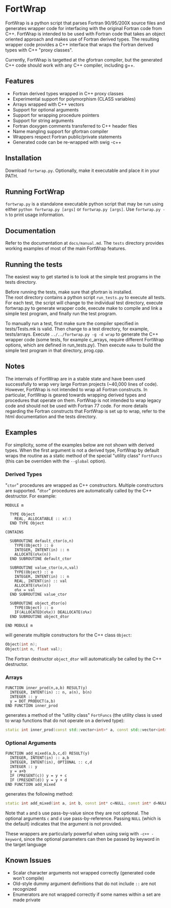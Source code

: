 # FortWrap

FortWrap is a python script that parses Fortran 90/95/200X source files and
generates wrapper code for interfacing with the original Fortran code
from C++. FortWrap is intended to be used with Fortran code that takes
an object oriented approach and makes use of Fortran derived
types. The resulting wrapper code provides a C++ interface that wraps
the Fortran derived types with C++ "proxy classes".

Currently, FortWrap is targetted at the gfortran compiler,
but the generated C++ code should work with any C++ compiler,
including g++.

## Features

* Fortran derived types wrapped in C++ proxy classes
* Experimental support for polymorphism (CLASS variables)
* Arrays wrapped with C++ vectors
* Support for optional arguments
* Support for wrapping procedure pointers
* Support for string arguments
* Fortran doxygen comments transferred to C++ header files
* Name mangling support for gfortran compiler
* Wrappers respect Fortran public/private statements
* Generated code can be re-wrapped with swig -c++

## Installation

Download `fortwrap.py`.  Optionally, make it executable and place it in your PATH.

## Running FortWrap

`fortwrap.py` is a standalone executable python script that may be run using
either `python fortwrap.py [args]` or `fortwrap.py [args]`.  Use `fortwrap.py
-h` to print usage information.

## Documentation

Refer to the documentation at `docs/manual.md`.  The `tests` directory
provides working examples of most of the main FortWrap features.

## Running the tests

The easiest way to get started is to look at the simple test programs
in the tests directory.

Before running the tests, make sure that gfortran is installed.  
The root directory contains a python script
`run_tests.py` to execute all tests.  For each test, the script will
change to the individual test directory, execute fortwrap.py to
generate wrapper code, execute make to compile and link a simple test
program, and finally run the test program.

To manually run a test, first make sure the compiler specified in
tests/Tests.mk is valid.  Then change to a test directory, for
example, tests/arrays.  Execute `../../fortwrap.py -g -d wrap`
to generate the C++ wrapper code (some tests, for example c_arrays,
require different FortWrap options, which are defined in
run_tests.py).  Then execute `make` to build the simple test program
in that directory, prog.cpp.

## Notes

The internals of FortWrap are in a stable state and have been used
successfully to wrap very large Fortran projects (~40,000 lines of
code).  However, FortWrap is not intended to wrap all Fortran
constructs.  In particular, FortWrap is geared towards wrapping
derived types and procedures that operate on them.  FortWrap is not
intended to wrap legacy code and should not be used with Fortran 77
code.  For more details regarding the Fortran constructs that FortWrap
is set up to wrap, refer to the html documentation and the tests
directory.

## Examples

For simplicity, some of the examples below are not
shown with derived types.  When the first argument is not a
derived type, FortWrap by default wraps the routine as a static
method of the special "utility class" `FortFuncs` (this can
be overriden with the `--global` option).


### Derived Types

"`ctor`" procedures are wrapped as C++ constructors.
Multiple constructors are supported.  "`dtor`" procedures
are automatically called by the C++ destructor.  For
example:

``` Fortran
MODULE m

  TYPE Object
    REAL, ALLOCATABLE :: x(:)
  END TYPE Object

CONTAINS

  SUBROUTINE default_ctor(o,n)
    TYPE(Object) :: o
    INTEGER, INTENT(in) :: n
    ALLOCATE(o%x(n))
  END SUBROUTINE default_ctor

  SUBROUTINE value_ctor(o,n,val)
    TYPE(Object) :: o
    INTEGER, INTENT(in) :: n
    REAL, INTENT(in) :: val
    ALLOCATE(o%x(n))
    o%x = val
  END SUBROUTINE value_ctor

  SUBROUTINE object_dtor(o)
    TYPE(Object) :: o
    IF(ALLOCATED(o%x)) DEALLOCATE(o%x)
  END SUBROUTINE object_dtor

END MODULE m
```

will generate multiple constructors for the C++
class `Object`:

``` C++
Object(int n);
Object(int n, float val);
```

The Fortran destructor `object_dtor` will automatically
be called by the C++ destructor.

### Arrays

``` Fortran
FUNCTION inner_prod(n,a,b) RESULT(y)
  INTEGER, INTENT(in) :: n, a(n), b(n)
  INTEGER :: y
  y = DOT_PRODUCT(a,b)
END FUNCTION inner_prod
```

generates a method of the "utility class" `FortFuncs`
(the utility class is used to wrap functions that do not operate
on a derived type):

``` C++
static int inner_prod(const std::vector<int>* a, const std::vector<int>* b);
```

### Optional Arguments

``` Fortran
FUNCTION add_mixed(a,b,c,d) RESULT(y)
  INTEGER, INTENT(in) :: a,b
  INTEGER, INTENT(in), OPTIONAL :: c,d
  INTEGER :: y
  y = a+b
  IF (PRESENT(c)) y = y + c
  IF (PRESENT(d)) y = y + d
END FUNCTION add_mixed
```

generates the following method:

``` C++
static int add_mixed(int a, int b, const int* c=NULL, const int* d=NULL);
```

Note that `a` and `b` use pass-by-value since
they are not optional.  The optional arguments `c`
and `d` use pass-by-reference.  Passing `NULL`
(which is the default) indicates that the argument is not
provided.
    
These wrappers are particularly powerful when using swig
with `-c++ -keyword`, since the optional parameters can
then be passed by keyword in the target language

## Known Issues

* Scalar character arguments not wrapped correctly (generated code won't compile)
* Old-style dummy argument definitions that do not include `::` are not recognized
* Enumerators are not wrapped correctly if some names within a set are made private

